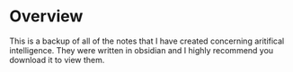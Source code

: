 # Overview
This is a backup of all of the notes that I have created concerning aritifical intelligence. They were written in obsidian and I highly recommend you download it to view them.

